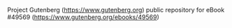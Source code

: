 Project Gutenberg (https://www.gutenberg.org) public repository for eBook #49569 (https://www.gutenberg.org/ebooks/49569)

